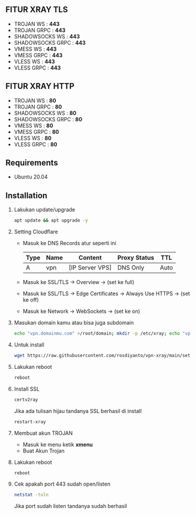 ## FITUR XRAY TLS
- TROJAN WS        : **443**
- TROJAN GRPC      : **443**
- SHADOWSOCKS WS   : **443**
- SHADOWSOCKS GRPC : **443**
- VMESS WS         : **443**
- VMESS GRPC       : **443**
- VLESS WS         : **443**
- VLESS GRPC       : **443**

## FITUR XRAY HTTP
- TROJAN WS        : **80**
- TROJAN GRPC      : **80**
- SHADOWSOCKS WS   : **80**
- SHADOWSOCKS GRPC : **80**
- VMESS WS         : **80**
- VMESS GRPC       : **80**
- VLESS WS         : **80**
- VLESS GRPC       : **80**

## Requirements

- Ubuntu 20.04 

## Installation

1. Lakukan update/upgrade

    ```bash
    apt update && apt upgrade -y
    ```
2. Setting Cloudflare

    - Masuk ke DNS Records atur seperti ini

        Type  | Name           | Content            | Proxy Status | TTL 
        ------|----------------|--------------------|--------------|-----
        A     | vpn            | [IP Server VPS]    | DNS Only     | Auto 

    - Masuk ke SSL/TLS -> Overview -> (set ke full)
    - Masuk ke SSL/TLS -> Edge Certificates -> Always Use HTTPS -> (set ke off)
    - Masuk ke Network -> WebSockets -> (set ke on)

3. Masukan domain kamu atau bisa juga subdomain

    ```bash
    echo "vpn.domainmu.com" >/root/domain; mkdir -p /etc/xray; echo "vpn.domainmu.com" >/etc/xray/domain
    ```

4. Untuk install

    ```bash
    wget https://raw.githubusercontent.com/rosdiyanto/vpn-xray/main/setup.sh && chmod +x setup.sh && ./setup.sh
    ```

5. Lakukan reboot

    ```bash
    reboot
    ```

6. Install SSL

    ```bash
    certv2ray
    ```

    Jika ada tulisan hijau tandanya SSL berhasil di install

    ```bash
    restart-xray
    ```

7. Membuat akun TROJAN

    - Masuk ke menu ketik **xmenu**
    - Buat Akun Trojan

8. Lakukan reboot

    ```bash
    reboot
    ```

9. Cek apakah port 443 sudah open/listen

    ```bash
    netstat -tuln
    ```
    Jika port sudah listen tandanya sudah berhasil 